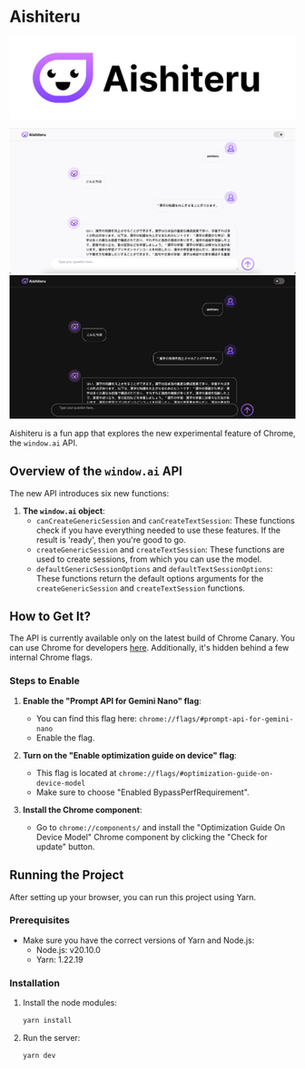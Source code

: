 # Aishiteru

![Aishiteru Logo](public/aishiteru-cover.png)

![Aishiteru chat light](public/screen-light.png)
![Aishiteru chat light](public/screen-dark.png)

Aishiteru is a fun app that explores the new experimental feature of Chrome, the `window.ai` API.

## Overview of the `window.ai` API

The new API introduces six new functions:

1. **The `window.ai` object**:
    - `canCreateGenericSession` and `canCreateTextSession`: These functions check if you have everything needed to use these features. If the result is 'ready', then you're good to go.
    - `createGenericSession` and `createTextSession`: These functions are used to create sessions, from which you can use the model.
    - `defaultGenericSessionOptions` and `defaultTextSessionOptions`: These functions return the default options arguments for the `createGenericSession` and `createTextSession` functions.

## How to Get It?

The API is currently available only on the latest build of Chrome Canary. You can use Chrome for developers [here](https://www.google.com/chrome/dev/). Additionally, it's hidden behind a few internal Chrome flags.

### Steps to Enable

1. **Enable the "Prompt API for Gemini Nano" flag**:
    - You can find this flag here: `chrome://flags/#prompt-api-for-gemini-nano`
    - Enable the flag.

2. **Turn on the "Enable optimization guide on device" flag**:
    - This flag is located at `chrome://flags/#optimization-guide-on-device-model`
    - Make sure to choose "Enabled BypassPerfRequirement".

3. **Install the Chrome component**:
    - Go to `chrome://components/` and install the "Optimization Guide On Device Model" Chrome component by clicking the "Check for update" button.

## Running the Project

After setting up your browser, you can run this project using Yarn.

### Prerequisites

- Make sure you have the correct versions of Yarn and Node.js:
    - Node.js: v20.10.0
    - Yarn: 1.22.19

### Installation

1. Install the node modules:
    ```bash
    yarn install
    ```

2. Run the server:
    ```bash
    yarn dev
    ```
